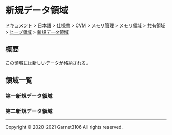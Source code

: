 # 新規データ領域

[ドキュメント](../../../../../../../../index.md) > [日本語](../../../../../../../index.md) > [仕様書](../../../../../../index.md) > [CVM](../../../../../index.md) > [メモリ管理](../../../../index.md) > [メモリ領域](../../../index.md) > [共有領域](../../index.md) > [ヒープ領域](../index.md) > [新規データ領域](./index.md)

## 概要

この領域には新しいデータが格納される。

## 領域一覧

### 第一新規データ領域

### 第二新規データ領域

---

Copyright © 2020-2021 Garnet3106 All rights reserved.
